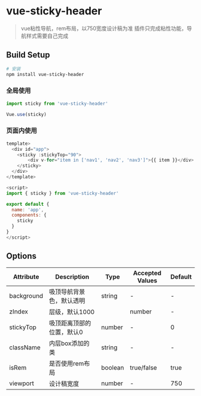 # vue-sticky-header

> vue粘性导航，rem布局，以750宽度设计稿为准
> 插件只完成粘性功能，导航样式需要自己完成

## Build Setup

``` bash
# 安装
npm install vue-sticky-header
```

### 全局使用
```js
import sticky from 'vue-sticky-header'

Vue.use(sticky)
```

### 页面内使用
```js
template>
  <div id="app">
    <sticky :stickyTop="90">
        <div v-for="item in ['nav1', 'nav2', 'nav3']">{{ item }}</div>
    </sticky>
  </div>
</template>

<script>
import { sticky } from 'vue-sticky-header'

export default {
  name: 'app',
  components: {
    sticky
  }
}
</script>
```


## Options
|  Attribute   | Description  |  Type  |  Accepted Values  |  Default  |
|  ----------  | -----------  |  ----  |  ---------------  |  -------  |
| background  | 吸顶导航背景色，默认透明 |  string  |  -   |  -  |
| zIndex  |  层级，默认1000 |  |  number  |  -  |  1000  |
| stickyTop  |  吸顶距离顶部的位置，默认0 |  number  |  -  |  0  |
| className  |  内层box添加的类 |  string  |  -  |  -  |
| isRem  |  是否使用rem布局  |  boolean  |  true/false  |  true  |
| viewport  |  设计稿宽度  |  number  |  -  |  750  |
